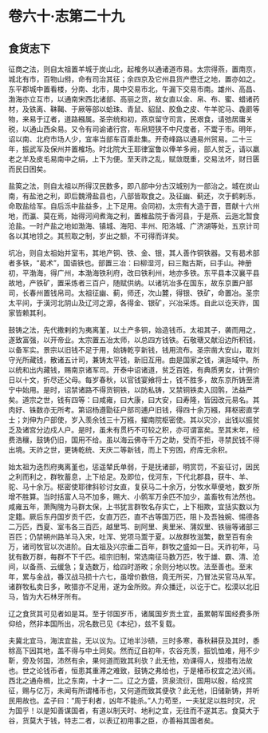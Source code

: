 # 卷六十·志第二十九

## 食货志下

征商之法，则自太祖置羊城于炭山北，起榷务以通诸道市易。太宗得燕，置南京，城北有市，百物山偫，命有司治其征；余四京及它州县货产懋迁之地，置亦如之。东平郡城中置看楼，分南、北市，禺中交易市北，午漏下交易市南。雄州、高昌、渤海亦立互市，以通南宋西北诸部、高丽之货，故女直以金、帛、布、蜜、蜡诸药材，及铁离、靺鞨、于厥等部以蛤珠、青鼠、貂鼠、胶鱼之皮、牛羊驼马、毳罽等物，来易于辽者，道路繦属。圣宗统和初，燕京留守司言，民艰食，请弛居庸关税，以通山西籴易。又令有司谕诸行宫，布帛短狭不中尺度者，不鬻于市。明年，诏以南、北府市场人少，宜率当部车百乘赴集。开奇峰路以通易州贸易。二十三年，振武军及保州并置榷场。时北院大王耶律室鲁以俸羊多阙，部人贫乏，请以羸老之羊及皮毛易南中之绢，上下为便。至天祚之乱，赋敛既重，交易法坏，财日匮而民日困矣。

盐筴之法，则自太祖以所得汉民数多，即八部中分古汉城别为一部治之。城在炭山南，有盐池之利，即后魏滑盐县也，八部皆取食之。及征幽、蓟还，次于鹤剌泺，命取盐给军。自后泺中盐益多，上下足用。会同初，太宗有大造于晋，晋献十六州地，而瀛、莫在焉，始得河间煮海之利，置榷盐院于香河县，于是燕、云迤北暂食沧盐。一时产盐之地如渤海、镇城、海阳、丰州、阳洛城、广济湖等处，五京计司各以其地领之。其煎取之制，岁出之额，不可得而详矣。

坑冶，则自太祖始并室韦，其地产铜、铁、金、银，其人善作铜铁器。又有曷术部者多铁，“曷术”，国语铁也。部置三冶：曰柳湿河，曰三黜古斯，曰手山。神册初，平渤海，得广州，本渤海铁利府，改曰铁利州，地亦多铁。东平县本汉襄平县故地，产铁矿，置采炼者三百户，随赋供纳。以诸坑冶多在国东，故东京置户部司，长春州置钱帛司。太祖征幽、蓟，师还，次山麓，得银、铁矿，命置冶。圣宗太平间，于潢河北阴山及辽河之源，各得金、银矿，兴冶采炼。自此以讫天祚，国家皆赖其利。

鼓铸之法，先代撒剌的为夷离堇，以土产多铜，始造钱币。太祖其子，袭而用之，遂致富强，以开帝业。太宗置五冶太师，以总四方钱铁。石敬瑭又献沿边所积钱，以备军实。景宗以旧钱不足于用，始铸乾亨新钱，钱用流布。圣宗凿大安山，取刘守光所藏钱，散诸五计司，兼铸太平钱，新旧互用。由是国家之钱，演迤域中。所以统和出内藏钱，赐南京诸军司。开泰中诏诸道，贫乏百姓，有典质男女，计佣价日以十文，折尽还父母。每岁春秋，以官钱宴飨将士，钱不胜多，故东京所铸至清宁中始用。是时，诏禁诸路不得货铜铁，以防私铸，又禁铜铁卖入回鹘，法益严矣。道宗之世，钱有四等：曰咸雍，曰大康，曰大安，曰寿隆，皆因改元易名。其肉好、铢数亦无所考。第诏杨遵勖征户部司逋户旧钱，得四十余万繦，拜枢密直学士；刘伸为户部使，岁入羡余钱三十万繦，擢南院枢密使。其以灾沴，出钱以振贫乏及诸宫分边戍人户。是时，虽未有贯朽不可较之积，亦可谓富矣。至其末年，经费浩穰，鼓铸仍旧，国用不给。虽以海云佛寺千万之助，受而不拒，寻禁民钱不得出境。天祚之世，更铸乾统、天庆二等新钱，而上下穷困，府库无余积。

始太祖为迭烈府夷离堇也，惩遥辇氏单弱，于是抚诸部，明赏罚，不妄征讨，因民之利而利之，群牧蓄息，上下给足。及即位，伐河东，下代北郡县，获牛、羊、驼、马十余万。枢密使耶律斜轸讨女直，复获马二十余万，分牧水草便地，数岁所增不胜算。当时括富人马不加多，赐大、小鹘军万余匹不加少，盖畜牧有法然也。咸雍五年，萧陶隗为马群太保，上书犹言群牧名存实亡，上下相欺，宜括实数以为定籍。厥后东丹国岁贡千匹，女直万匹，直不古等国万匹，阻卜及吾独婉、惕德各二万匹，西夏、室韦各三百匹，越里笃、剖阿里、奥里米、蒲奴里、铁骊等诸部三百匹；仍禁朔州路羊马入宋，吐浑、党项马鬻于夏。以故群牧滋繁，数至百有余万，诸司牧官以次进阶。自太祖及兴宗垂二百年，群牧之盛如一日。天祚初年，马犹有数万群，每群不下千匹。祖宗旧制，常选南征马数万匹，牧于雄、霸、清、沧间，以备燕、云缓急；复选数万，给四时游畋；余则分地以牧。法至善也。至末年，累与金战，番汉战马损十六七，虽增价数倍，竟无所买，乃冒法买官马从军。诸群牧私卖日多，畋猎亦不足用，遂为金所败。弃众播迁，以讫于亡。松漠以北旧马，皆为大石林牙所有。

辽之食货其可见者如是耳。至于邻国岁币，诸属国岁贡土宜，虽累朝军国经费多所仰给，然非本国所出，况名数已见《本纪》，兹不复载。

夫冀北宜马，海滨宜盐，无以议为。辽地半沙碛，三时多寒，春秋耕获及其时，黍稌高下因其地，盖不得与中土同矣。然而辽自初年，农谷充羡，振饥恤难，用不少靳，旁及邻国，沛然有余，果何道而致其利欤？此无他，劝课得人，规措有法故也。世之论钱币者，恒患其重滞之难致，鼓铸之弗给也，于是楮币权宜之法兴焉。西北之通舟楫，比之东南，十才一二。辽之方盛，货泉流衍，国用以殷，给戍赏征，赐与亿万，未闻有所谓楮币也，又何道而致其便欤？此无他，旧储新铸，并听民用故也。孟子曰：“周于利者，凶年不能杀。”人力苟至，一夫犹足以胜时灾，况为国乎！以是知善谋国者，有道以制天时、地利之宜，无往而不遂其志。食莫大于谷，货莫大于钱，特志二者，以表辽初用事之臣，亦善裕其国者矣。
